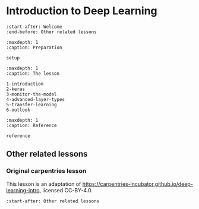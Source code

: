 # Introduction to Deep Learning

```{include} ../index.md
:start-after: Welcome
:end-before: Other related lessons
```

```{toctree}
:maxdepth: 1
:caption: Preparation

setup
```

```{toctree}
:maxdepth: 1
:caption: The lesson

1-introduction
2-keras
3-monitor-the-model
4-advanced-layer-types
5-transfer-learning
6-outlook
```

```{toctree}
:maxdepth: 1
:caption: Reference

reference
```

## Other related lessons

### Original carpentries lesson

This lesson is an adaptation of <https://carpentries-incubator.github.io/deep-learning-intro>, licensed CC-BY-4.0.

```{include} ../index.md
:start-after: Other related lessons
```